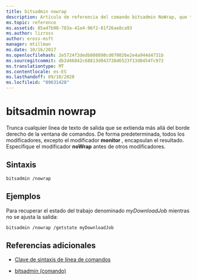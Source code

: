 ```yaml
---
title: bitsadmin nowrap
description: Artículo de referencia del comando bitsadmin NoWrap, que trunca cualquier línea de texto de salida que se extienda más allá del borde derecho de la ventana de comandos.
ms.topic: reference
ms.assetid: 85a47b90-783a-41e4-96f2-81f26ae8ca93
ms.author: lizross
author: eross-msft
manager: mtillman
ms.date: 10/16/2017
ms.openlocfilehash: 2e5724f3dedb808898cd070026e2e4a944d4731b
ms.sourcegitcommit: db2d46842c68813d043738d6523f13d8454fc972
ms.translationtype: MT
ms.contentlocale: es-ES
ms.lasthandoff: 09/10/2020
ms.locfileid: "89631428"
---
```

# <a name="bitsadmin-nowrap"></a>bitsadmin nowrap

Trunca cualquier línea de texto de salida que se extienda más allá del borde derecho de la ventana de comandos. De forma predeterminada, todos los modificadores, excepto el modificador **monitor** , encapsulan el resultado. Especifique el modificador **noWrap** antes de otros modificadores.

## <a name="syntax"></a>Sintaxis

```
bitsadmin /nowrap
```

## <a name="examples"></a>Ejemplos

Para recuperar el estado del trabajo denominado *myDownloadJob* mientras no se ajusta la salida:

```
bitsadmin /nowrap /getstate myDownloadJob
```

## <a name="additional-references"></a>Referencias adicionales

- [Clave de sintaxis de línea de comandos](command-line-syntax-key.md)

- [bitsadmin (comando)](bitsadmin.md)
